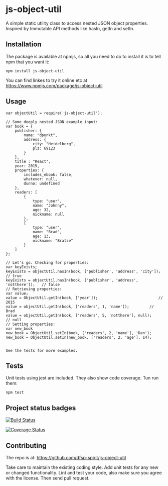 js-object-util
===============

A simple static utility class to access nested JSON object properties. Inspired by Immutable API methods like hasIn, getIn and setIn.

## Installation

  The package is available at npmjs, so all you need to do to install it is to tell npm that you want it:

  `npm install js-object-util`
  
  You can find linkes to try it online etc at https://www.npmjs.com/package/js-object-util

## Usage

    var objectUtil = require('js-object-util');
	
	// Some deeply nested JSON example input:
	var book = {
		publisher: {
			name: "dpunkt",
			address: {
				city: "Heidelberg",
				plz: 69123
			}
		},
		title : "React",
		year: 2015,
		properties: {
			includes_ebook: false,
			whatever: null,
			dunno: undefined
		},
		readers: [
			{
				type: "user",
				name: "Johnny",
				age: 32,
				nickname: null
			},
			{
				type: "user",
				name: "Brad",
				age: 13,
				nickname: "Bratze"
			}
		]
	};
	
	// Let's go. Checking for properties:
	var keyExists;
	keyExists = objectUtil.hasIn(book, ['publisher', 'address', 'city']);		// true
	keyExists = objectUtil.hasIn(book, ['publisher', 'address', 'notthere']);	// false
	// Retrieving properties:
	var value;
	value = ObjectUtil.getIn(book, ['year']);							// 2015
	value = objectUtil.getIn(book, ['readers', 1, 'name']);			// Brad
	value = objectUtil.getIn(book, ['readers', 5, 'notthere'], null);			// null
	// Setting properties:
	var new_book
	new_book = ObjectUtil.setIn(book, ['readers', 2, 'name'], 'Dan');
	new_book = ObjectUtil.setIn(new_book, ['readers', 2, 'age'], 14);
      
  
    See the tests for more examples.  


## Tests

   Unit tests using jest are included. They also show code coverage. Tun run them:

  `npm test`
  
## Project status badges

[![Build Status](https://travis-ci.org/dfsp-spirit/js-object-util.svg?branch=master)](https://travis-ci.org/dfsp-spirit/js-object-util)

[![Coverage Status](https://coveralls.io/repos/github/dfsp-spirit/js-object-util/badge.svg?branch=master)](https://coveralls.io/github/dfsp-spirit/js-object-util?branch=master)

## Contributing

The repo is at: https://github.com/dfsp-spirit/js-object-util

Take care to maintain the existing coding style. Add unit tests for any new or changed functionality. Lint and test your code, also make sure you agree with the license. Then send pull request.



